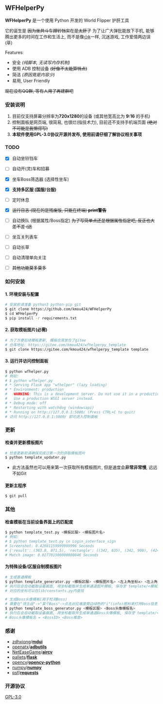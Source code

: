 ## WFHelperPy

**WFHelperPy** 是一个使用 Python 开发的 World Flipper 护肝工具

它的诞生是 ~~因为坐共斗车蹲铃铛实在是太肝了~~ 为了让广大弹批能放下手机, 能够腾出更多的时间在工作和生活上, 而不是像[小k](http://github.com/kmou424)一样, 沉迷游戏, 工作爱情两边误 (草)

Features:

- 安全 *(纯脚本, 无读写内存机制)*
- 使用 ADB 控制设备 ~~(好像不太能算特点)~~
- 简洁 *(原因竟是内容少)*
- 易用, User Friendly

~~现在没有QQ群, 等有人用了再建群吧~~



### 安装说明

1. 目前仅支持屏幕分辨率为**720x1280**的设备 (或其他宽高比为 **9:16** 的手机)
2. 控制面板是网页端, 很简易, 也很烂(指技术力), 目前还不支持手机端页面 ~~(绝对不可能是我懒得写)~~
2. **本软件使用GPL-3.0协议开源并发布, 使用前请仔细了解协议相关事项**



### TODO

- [x] 自动坐铃铛车
- [ ] 自动开(灵)车和招募
- [x] 坐车Boss筛选器 (选择性坐车)
- [x] **支持多区服 (国服/台服)**
- [ ] 定时休息
- [x] ~~运行日志 (现在的是残废版, 只能在终端) **print警告**~~
- [ ] 自动换队 (根据属性/Boss指定) ~~为了写简单点还是根据属性指定吧, 反正也大差不差 (逃~~
- [ ] 坐互关列表车
- [ ] 自动长草
- [ ] 自动清理单向关注
- [ ] ~~其他功能莫多莫多~~



### 如何安装

#### 1. 环境安装与配置

```bash
# 安装前请准备 python3 python-pip git
$ git clone https://github.com/kmou424/WFHelperPy
$ cd WFHelperPy
$ pip install -r requirements.txt
```

#### 2. 获取模板图片(必需)

```bash
# 为了方便后续模板更新, 模板仓库放在了gitee
# 仓库地址: https://gitee.com/kmou424/wfhelperpy_template
$ git clone https://gitee.com/kmou424/wfhelperpy_template template
```

#### 3. 运行并访问控制面板

```bash
$ python wfhelper.py
# 例如:
# $ python wfhelper.py
# * Serving Flask app "wfhelper" (lazy loading)
# * Environment: production
#   WARNING: This is a development server. Do not use it in a production deployment.
#   Use a production WSGI server instead.
# * Debug mode: off
# * Restarting with watchdog (windowsapi)
# * Running on http://127.0.0.1:5000/ (Press CTRL+C to quit)
# 访问 http://127.0.0.1:5000/ 即可进入控制面板
```



### 更新

#### 检查并更新模板图片

```bash
# 检查更新前请确保完成过第一次的获取模板图片
$ python template_updater.py
```

- 此方法虽然也可以用来第一次获取所有模板图片, 但是速度会**非常非常慢**, 远远不如Git

#### 更新主程序

```bash
$ git pull
```



### 其他

#### 检查模板在当前设备界面上的匹配度

```bash
$ python template_test.py <模板区服> <模板图片名>
# 例如:
# $ python template_test.py cn Login_interface_sign
# Screenshot: 0.42681159999999996 Seconds
# {'result': (383.0, 871.5), 'rectangle': ((342, 835), (342, 908), (424, 835), (424, 908)), 'confidence': 0.9637399911880493}
# Match image: 0.027701500000000046 Seconds
```

#### 为特殊设备/区服自制模板图片

```bash
# 生成普通模板
$ python template_generator.py <模板区服> <模板图片名> <左上角坐标x> <左上角坐标y> <右下角坐标x> <右下角坐标y>
# 执行后会自动截取设备画面, 用坐标截取并生成单通道图片模板, 保存至 template/<模板区服>/<模板图片名>.png
# 对应的坐标可以在lib/constants.py内查找

# 生成Boss头像模板(用于检测Boss)
# 需要在"领主战"->"某个Boss"->点击对应难度旁边绿色的"i"(info)图标来打开Boss信息对话框才能截取
$ python template_boss_generator.py <模板区服> <Boss头像模板名>
# 执行后会自动截取设备画面, 用坐标截取并生成单通道Boss头像模板, 保存至 template/<模板区服>/boss/Boss_<Boss头像模板名>.png
# Boss头像模板名 = <BossID>_<Boss难度>
```



### 感谢

- [zdhxiong](https://github.com/zdhxiong)/**[mdui](https://github.com/zdhxiong/mdui)**
- [openatx](https://github.com/openatx)/**[adbutils](https://github.com/openatx/adbutils)**
- [NetEaseGame](https://github.com/NetEaseGame)/**[aircv](https://github.com/NetEaseGame/aircv)**
- [pallets](https://github.com/pallets)/**[flask](https://github.com/pallets/flask)**
- [opencv](https://github.com/opencv)/**[opencv-python](https://github.com/opencv/opencv-python)**
- [numpy](https://github.com/numpy)/**[numpy](https://github.com/numpy/numpy)**
- [psf](https://github.com/psf)/**[requests](https://github.com/psf/requests)**



### 开源协议

[GPL-3.0](LICENSE)